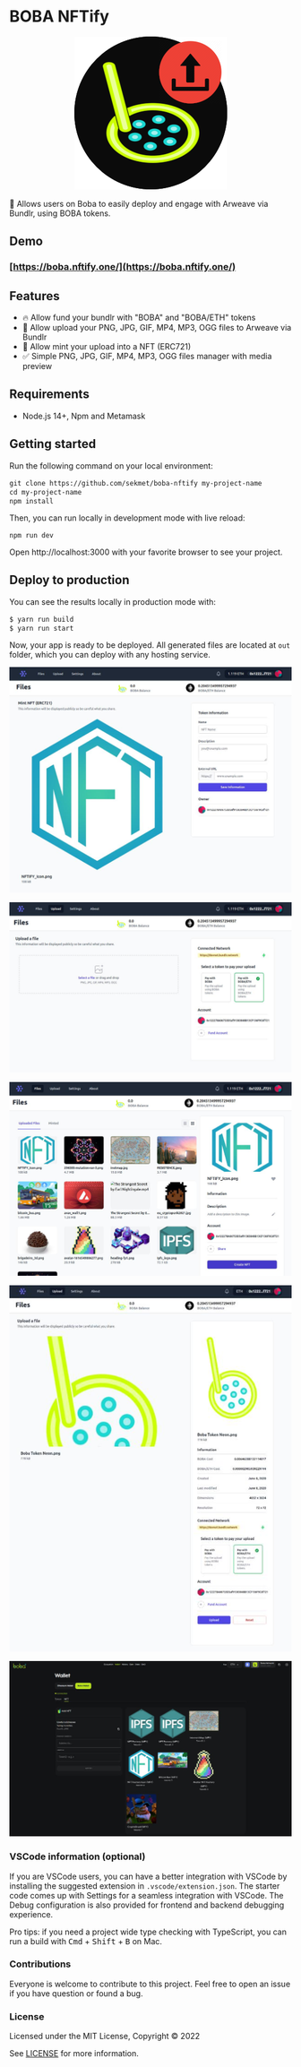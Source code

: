 # BOBA NFTify

<p align="center">
  <img src="docs/boba_nftify_v1.png?raw=true" alt="BOBA NFTify banner"></a>
</p>

🚀 Allows users on Boba to easily deploy and engage with Arweave via Bundlr, using BOBA tokens.

## Demo

### [https://boba.nftify.one/](https://boba.nftify.one/)

## Features

- 🔥 Allow fund your bundlr with "BOBA" and "BOBA/ETH" tokens
- 🎉 Allow upload your PNG, JPG, GIF, MP4, MP3, OGG files to Arweave via Bundlr
- 🎨 Allow mint your upload into a NFT (ERC721)
- ✅ Simple PNG, JPG, GIF, MP4, MP3, OGG files manager with media preview

## Requirements

- Node.js 14+, Npm and Metamask

## Getting started

Run the following command on your local environment:

```
git clone https://github.com/sekmet/boba-nftify my-project-name
cd my-project-name
npm install
```

Then, you can run locally in development mode with live reload:

```
npm run dev
```

Open http://localhost:3000 with your favorite browser to see your project.


## Deploy to production

You can see the results locally in production mode with:

```
$ yarn run build
$ yarn run start
```

Now, your app is ready to be deployed. All generated files are located at `out` folder, which you can deploy with any hosting service.

<p align="center">
  <img src="docs/bobanftify1.jpg?raw=true" alt="BOBA NFTify banner"></a>
</p>

<p align="center">
  <img src="docs/bobanftify2.jpg?raw=true" alt="BOBA NFTify banner"></a>
</p>

<p align="center">
  <img src="docs/bobanftify3.jpg?raw=true" alt="BOBA NFTify banner"></a>
</p>

<p align="center">
  <img src="docs/bobanftify4.jpg?raw=true" alt="BOBA NFTify banner"></a>
</p>

<p align="center">
  <img src="docs/bobanftify6.jpg?raw=true" alt="BOBA NFTify banner"></a>
</p>

### VSCode information (optional)

If you are VSCode users, you can have a better integration with VSCode by installing the suggested extension in `.vscode/extension.json`. The starter code comes up with Settings for a seamless integration with VSCode. The Debug configuration is also provided for frontend and backend debugging experience.

Pro tips: if you need a project wide type checking with TypeScript, you can run a build with <kbd>Cmd</kbd> + <kbd>Shift</kbd> + <kbd>B</kbd> on Mac.

### Contributions

Everyone is welcome to contribute to this project. Feel free to open an issue if you have question or found a bug.

### License

Licensed under the MIT License, Copyright © 2022

See [LICENSE](LICENSE) for more information.

